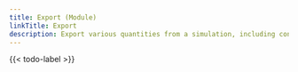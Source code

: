 ```yaml
---
title: Export (Module)
linkTitle: Export
description: Export various quantities from a simulation, including configurations
---
```


{{< todo-label >}}

